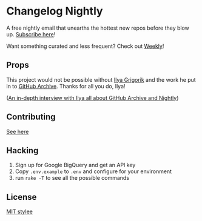 # Changelog Nightly

A free nightly email that unearths the hottest new repos before they blow up. [Subscribe here][nightly]!

Want something curated and less frequent? Check out [Weekly][weekly]!

## Props

This project would not be possible without [Ilya Grigorik][igvita] and the work he put in to [GitHub Archive][gh-archive]. Thanks for all you do, Ilya!

([An in-depth interview with Ilya all about GitHub Archive and Nightly][144])

## Contributing

[See here][contributing]

## Hacking

1. Sign up for Google BigQuery and get an API key
2. Copy `.env.example` to `.env` and configure for your environment
3. run `rake -T` to see all the possible commands

## License

[MIT stylee][license]

[nightly]: http://thechangelog.com/nightly
[weekly]: http://thechangelog.com/weekly
[igvita]: http://igvita.com
[gh-archive]: https://www.githubarchive.org
[144]: http://thechangelog.com/144
[contributing]: https://github.com/thechangelog/nightly/blob/master/CONTRIBUTING.md
[license]: https://github.com/thechangelog/nightly/blob/master/LICENSE
